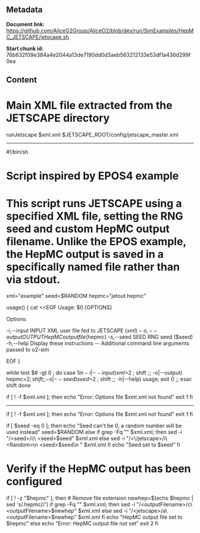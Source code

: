 ## Metadata

**Document link:** https://github.com/AliceO2Group/AliceO2/blob/dev/run/SimExamples/HepMC_JETSCAPE/jetscape.sh

**Start chunk id:** 76b632f09e384a4e2044a13de7190dd0d3aeb563212133e53df1a436d299f0ea

## Content

# Main XML file extracted from the JETSCAPE directory
runJetscape $xml.xml $JETSCAPE_ROOT/config/jetscape_master.xml

---

#!/bin/sh
# Script inspired by EPOS4 example
# This script runs JETSCAPE using a specified XML file, setting the RNG seed and custom HepMC output filename. Unlike the EPOS example, the HepMC output is saved in a specifically named file rather than via stdout.

xml="example"
seed=$RANDOM
hepmc="jetout.hepmc"

usage()
{
    cat <<EOF
Usage: $0 [OPTIONS]

Options:

  -i,--input   INPUT       XML user file fed to JETSCAPE ($xml)
  -o,--output  OUTPUT      HepMC output file ($hepmc)
  -s,--seed    SEED        RNG seed ($seed)
  -h,--help                Display these instructions
  --                       Additional command line arguments passed to o2-sim

EOF
}

while test $# -gt 0 ; do
    case $1 in
        -i|--input)   xml=$2 ; shift ;;
        -o|--output)  hepmc=$2 ; shift ;;
        -s|--seed)    seed=$2 ; shift ;;
        -h|--help) usage; exit 0 ;;
    esac
    shift
done

if [ ! -f $xml.xml ]; then
    echo "Error: Options file $xml.xml not found"
    exit 1
fi

---

if [ ! -f $xml.xml ]; then
    echo "Error: Options file $xml.xml not found"
    exit 1
fi

if [ $seed -eq 0 ]; then
    echo "Seed can't be 0, a random number will be used instead"
    seed=$RANDOM
else
    if grep -Fq "<seed>" $xml.xml; then
        sed -i "/<seed>/c\  <seed>$seed</seed>" $xml.xml
    else
        sed -i "/<\/jetscape>/i\  <Random>\n    <seed>$seed</seed>\n  </Random>" $xml.xml
    fi
    echo "Seed set to $seed"
fi

# Verify if the HepMC output has been configured
if [ ! -z "$hepmc" ]; then
    # Remove file extension
    newhep=$(echo $hepmc | sed 's/.hepmc//')
    if grep -Fq "<outputFilename>" $xml.xml; then
        sed -i "/<outputFilename>/c\  <outputFilename>$newhep</outputFilename>" $xml.xml
    else
        sed -i "/<jetscape>/a\  <outputFilename>$newhep</outputFilename>" $xml.xml
    fi
    echo "HepMC output file set to $hepmc"
else
    echo "Error: HepMC output file not set"
    exit 2
fi